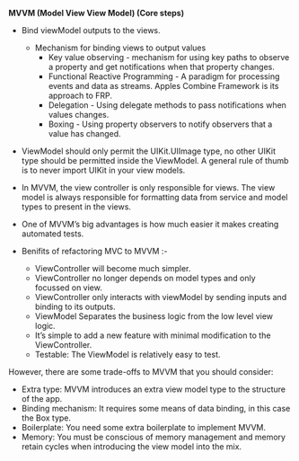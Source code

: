 
**MVVM (Model View View Model) (Core steps)**

* Bind viewModel outputs to the views.
    * Mechanism for binding views to output values 
        * Key value observing - mechanism for using key paths to observe a property and get notifications when that property changes.
        * Functional Reactive Programming - A paradigm for processing events and data as streams. Apples Combine Framework is its approach to FRP.
        * Delegation - Using delegate methods to pass notifications when values changes.
        * Boxing - Using property observers to notify observers that a value has changed.
        
* ViewModel should only permit the UIKit.UIImage type, no other UIKit type should be permitted inside the ViewModel.
  A general rule of thumb is to never import UIKit in your view models.
* In MVVM, the view controller is only responsible for views. The view model is always responsible for formatting data from service and model types to present in the views.
* One of MVVM’s big advantages is how much easier it makes creating automated tests.
* Benifits of refactoring MVC to MVVM :-
   * ViewController will become much simpler.
   * ViewController no longer depends on model types and only focussed on view.
   * ViewController only interacts with viewModel by sending inputs and binding to its        outputs.
   * ViewModel Separates the business logic from the low level view logic.
   * It’s simple to add a new feature with minimal modification to the ViewController.
   * Testable: The ViewModel is relatively easy to test.
   
However, there are some trade-offs to MVVM that you should consider:

* Extra type: MVVM introduces an extra view model type to the structure of the app.
* Binding mechanism: It requires some means of data binding, in this case the Box type.
* Boilerplate: You need some extra boilerplate to implement MVVM.
* Memory: You must be conscious of memory management and memory retain cycles when introducing the view model into the mix.
